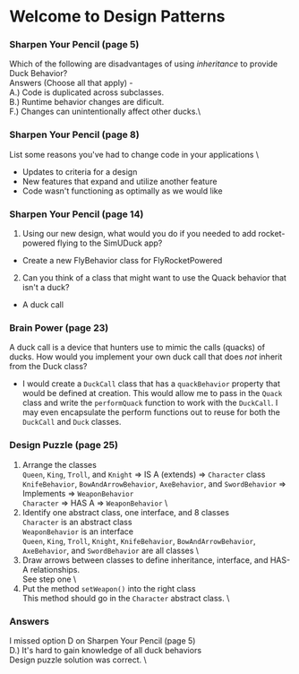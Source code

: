 # Welcome to Design Patterns

### Sharpen Your Pencil (page 5)
Which of the following are disadvantages of using *inheritance* to provide Duck Behavior? \
Answers (Choose all that apply) - \
A.\) Code is duplicated across subclasses.\
B.\) Runtime behavior changes are dificult.\
F.\) Changes can unintentionally affect other ducks.\

### Sharpen Your Pencil (page 8)
List some reasons you've had to change code in your applications \
* Updates to criteria for a design
* New features that expand and utilize another feature
* Code wasn't functioning as optimally as we would like

### Sharpen Your Pencil (page 14)
1. Using our new design, what would you do if you needed to add rocket-powered flying to the SimUDuck app?
*  Create a new FlyBehavior class for FlyRocketPowered
2. Can you think of a class that might want to use the Quack behavior that isn't a duck?
*  A duck call

### Brain Power (page 23)
A duck call is a device that hunters use to mimic the calls (quacks) of ducks.  How would you implement your own duck call that does *not* inherit from the Duck class?
* I would create a `DuckCall` class that has a `quackBehavior` property that would be defined at creation.  This would allow me to pass in the `Quack` class and write the `performQuack` function to work with the `DuckCall`.  I may even encapsulate the perform functions out to reuse for both the `DuckCall` and `Duck` classes.

### Design Puzzle (page 25)
1. Arrange the classes \
`Queen`, `King`, `Troll`, and `Knight` => IS A \(extends\) => `Character` class \
`KnifeBehavior`, `BowAndArrowBehavior`, `AxeBehavior`, and `SwordBehavior` => Implements => `WeaponBehavior` \
`Character` => HAS A => `WeaponBehavior` \
2. Identify one abstract class, one interface, and 8 classes \
`Character` is an abstract class \
`WeaponBehavior` is an interface \
`Queen`, `King`, `Troll`, `Knight`, `KnifeBehavior`, `BowAndArrowBehavior`, `AxeBehavior`, and `SwordBehavior` are all classes \
3. Draw arrows between classes to define inheritance, interface, and HAS-A relationships. \
See step one \
4. Put the method `setWeapon()` into the right class \
This method should go in the `Character` abstract class. \

### Answers
I missed option D on Sharpen Your Pencil (page 5) \
D.\) It's hard to gain knowledge of all duck behaviors \
Design puzzle solution was correct. \
